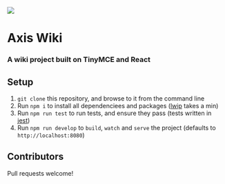 ![](https://circleci.com/gh/TroyAlford/axis-wiki.svg?style=shield&circle-token=de0448a66f628869883f75536987c2090d2479b6)
# Axis Wiki
### A wiki project built on TinyMCE and React

## Setup
1. `git clone` this repository, and browse to it from the command line
2. Run `npm i` to install all dependenciees and packages ([lwip](https://github.com/EyalAr/lwip) takes a min)
3. Run `npm run test` to run tests, and ensure they pass (tests written in [jest](https://github.com/facebook/jest))
4. Run `npm run develop` to `build`, `watch` and `serve` the project (defaults to `http://localhost:8080`)

## Contributors
Pull requests welcome!
